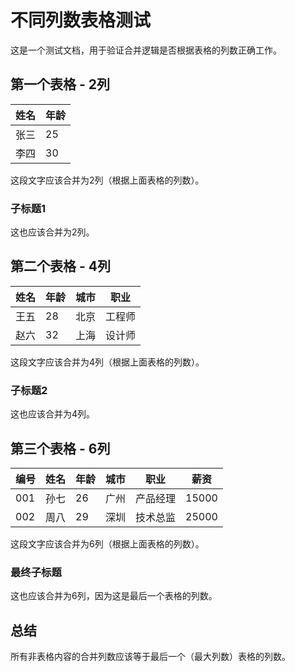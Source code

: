 # 不同列数表格测试

这是一个测试文档，用于验证合并逻辑是否根据表格的列数正确工作。

## 第一个表格 - 2列

| 姓名 | 年龄 |
|------|------|
| 张三 | 25   |
| 李四 | 30   |

这段文字应该合并为2列（根据上面表格的列数）。

### 子标题1

这也应该合并为2列。

## 第二个表格 - 4列

| 姓名 | 年龄 | 城市 | 职业 |
|------|------|------|------|
| 王五 | 28   | 北京 | 工程师 |
| 赵六 | 32   | 上海 | 设计师 |

这段文字应该合并为4列（根据上面表格的列数）。

### 子标题2

这也应该合并为4列。

## 第三个表格 - 6列

| 编号 | 姓名 | 年龄 | 城市 | 职业 | 薪资 |
|------|------|------|------|------|------|
| 001  | 孙七 | 26   | 广州 | 产品经理 | 15000 |
| 002  | 周八 | 29   | 深圳 | 技术总监 | 25000 |

这段文字应该合并为6列（根据上面表格的列数）。

### 最终子标题

这也应该合并为6列，因为这是最后一个表格的列数。

## 总结

所有非表格内容的合并列数应该等于最后一个（最大列数）表格的列数。